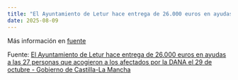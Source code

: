 ```yaml
---
title: "El Ayuntamiento de Letur hace entrega de 26.000 euros en ayudas a las 27 personas que acogieron a los afectados por la DANA el 29 de octubre - Gobierno de Castilla-La Mancha"
date: 2025-08-09
---
```


Más información en [fuente](https://news.google.com/rss/articles/CBMi6AFBVV95cUxPMnU5UHFaYTVUNk1Hbnp5RkRHa2JMd1ZlNXZKdzVtUWpOMTJucWlSdDdJcTAzNTJRQ09XRzJITXZncVR0cW5ZVDNlclhqYjE4QUR1eGlYTEZzY3FRYU9RcW1DcFBBU25oSEtIVENESWNocWVtTWlXeXJJTklINk5jMDlMa3dZYkY1VFFiamZTLTA1cnl6RnJQemUxTDlyT2xRUjZHWlY2RFU2NGZMWTlUQnRrLXBCcXlScmoxQXp4RF9zOTI3dEE5YXZodDVPcW56RXVMSlFzNEE5RklLcVZlSm9ld3JFeGRz?oc=5)

Fuente: [El Ayuntamiento de Letur hace entrega de 26.000 euros en ayudas a las 27 personas que acogieron a los afectados por la DANA el 29 de octubre - Gobierno de Castilla-La Mancha](https://news.google.com/rss/articles/CBMi6AFBVV95cUxPMnU5UHFaYTVUNk1Hbnp5RkRHa2JMd1ZlNXZKdzVtUWpOMTJucWlSdDdJcTAzNTJRQ09XRzJITXZncVR0cW5ZVDNlclhqYjE4QUR1eGlYTEZzY3FRYU9RcW1DcFBBU25oSEtIVENESWNocWVtTWlXeXJJTklINk5jMDlMa3dZYkY1VFFiamZTLTA1cnl6RnJQemUxTDlyT2xRUjZHWlY2RFU2NGZMWTlUQnRrLXBCcXlScmoxQXp4RF9zOTI3dEE5YXZodDVPcW56RXVMSlFzNEE5RklLcVZlSm9ld3JFeGRz?oc=5)
